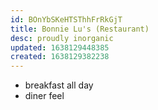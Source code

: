 ```yaml
---
id: BOnYbSKeHTSThhFrRkGjT
title: Bonnie Lu's (Restaurant)
desc: proudly inorganic
updated: 1638129448385
created: 1638129382238
---
```




- breakfast all day
- diner feel
